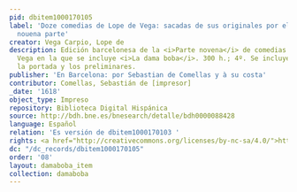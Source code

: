 ```yaml
---
pid: dbitem1000170105
label: 'Doze comedias de Lope de Vega: sacadas de sus originales por el mismo [...]:
  nouena parte'
creator: Vega Carpio, Lope de
description: Edición barcelonesa de la <i>Parte novena</i> de comedias de Lope de
  Vega en la que se incluye <i>La dama boba</i>. 300 h.; 4º. Se incluye solamente
  la portada y los preliminares.
publisher: 'En Barcelona: por Sebastian de Comellas y à su costa'
contributor: Comellas, Sebastián de [impresor]
_date: '1618'
object_type: Impreso
repository: Biblioteca Digital Hispánica
source: http://bdh.bne.es/bnesearch/detalle/bdh0000088428
language: Español
relation: 'Es versión de dbitem1000170103 '
rights: <a href="http://creativecommons.org/licenses/by-nc-sa/4.0/">http://creativecommons.org/licenses/by-nc-sa/4.0/</a>
dc: "/dc_records/dbitem1000170105"
order: '08'
layout: damaboba_item
collection: damaboba
---
```


